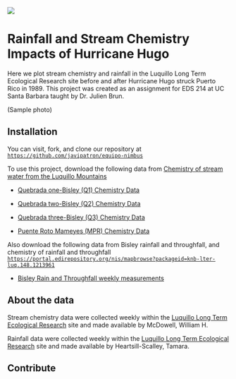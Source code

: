 <!-- Add banner here -->

![](https://i1.pickpik.com/photos/683/227/758/tropical-cyclone-hurricane-isabel-aerial-view-thumb.jpg)

# Rainfall and Stream Chemistry Impacts of Hurricane Hugo

Here we plot stream chemistry and rainfall in the Luquillo Long Term Ecological Research site before and after Hurricane Hugo struck Puerto Rico in 1989. This project was created as an assignment for EDS 214 at UC Santa Barbara taught by Dr. Julien Brun.

(Sample photo)

## Installation

You can visit, fork, and clone our repository at [`https://github.com/javipatron/equipo-nimbus`](https://github.com/javipatron/equipo-nimbus)

To use this project, download the following data from [Chemistry of stream water from the Luquillo Mountains](https://portal.edirepository.org/nis/mapbrowse?packageid=knb-lter-luq.20.4923058)

-   [Quebrada one-Bisley (Q1) Chemistry Data](https://portal.edirepository.org/nis/dataviewer?packageid=knb-lter-luq.20.4923058&entityid=96e0ef7b3f2bc92485a559645d545845)

-   [Quebrada two-Bisley (Q2) Chemistry Data](https://portal.edirepository.org/nis/dataviewer?packageid=knb-lter-luq.20.4923058&entityid=8d1e2d357a2dc2d56b9eedea56a46236)

-   [Quebrada three-Bisley (Q3) Chemistry Data](https://portal.edirepository.org/nis/dataviewer?packageid=knb-lter-luq.20.4923058&entityid=665f37efee3109a7c3aff95e079e2de2)

-   [Puente Roto Mameyes (MPR) Chemistry Data](https://portal.edirepository.org/nis/dataviewer?packageid=knb-lter-luq.20.4923058&entityid=acb18d969cf36e7efda2604a1449e816)

Also download the following data from Bisley rainfall and throughfall, and chemistry of rainfall and throughfall [`https://portal.edirepository.org/nis/mapbrowse?packageid=knb-lter-luq.148.1213961`](https://portal.edirepository.org/nis/mapbrowse?packageid=knb-lter-luq.148.1213961)

-   [Bisley Rain and Throughfall weekly measurements](https://portal.edirepository.org/nis/dataviewer?packageid=knb-lter-luq.148.1213961&entityid=321e187b737007eece552ab269b5e626)

## About the data

Stream chemistry data were collected weekly within the [Luquillo Long Term Ecological Research](https://lternet.edu/site/luquillo-lter/) site and made available by McDowell, William H.

Rainfall data were collected weekly within the [Luquillo Long Term Ecological Research](https://lternet.edu/site/luquillo-lter/) site and made available by Heartsill-Scalley, Tamara.

## Contribute 
